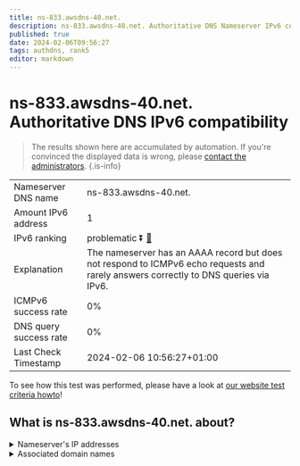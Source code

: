 ```yaml
---
title: ns-833.awsdns-40.net.
description: ns-833.awsdns-40.net. Authoritative DNS Nameserver IPv6 compatibility
published: true
date: 2024-02-06T09:56:27
tags: authdns, rank5
editor: markdown
---
```


# ns-833.awsdns-40.net. Authoritative DNS IPv6 compatibility

> The results shown here are accumulated by automation. If you're convinced the displayed data is wrong, please [contact the administrators](/howto/chat). 
{.is-info}




|   |   |
| - | - |
| Nameserver DNS name | ns-833.awsdns-40.net.
| Amount IPv6 address | 1
| IPv6 ranking | problematic :arrow_double_down: [🔗](/howto/ranking) |
| Explanation | The nameserver has an AAAA record but does not respond to ICMPv6 echo requests and rarely answers correctly to DNS queries via IPv6. |
| ICMPv6 success rate | 0%|
| DNS query success rate | 0% |
| Last Check Timestamp | 2024-02-06 10:56:27+01:00 |

To see how this test was performed, please have a look at [our website test criteria howto](/howto/testcriteria/authdns)!


## What is ns-833.awsdns-40.net. about?




<details>
<summary>Nameserver's IP addresses</summary>

2600:9000:5303:4100::1

</details>



<details>
<summary>Associated domain names</summary>

crate.io

</details>

